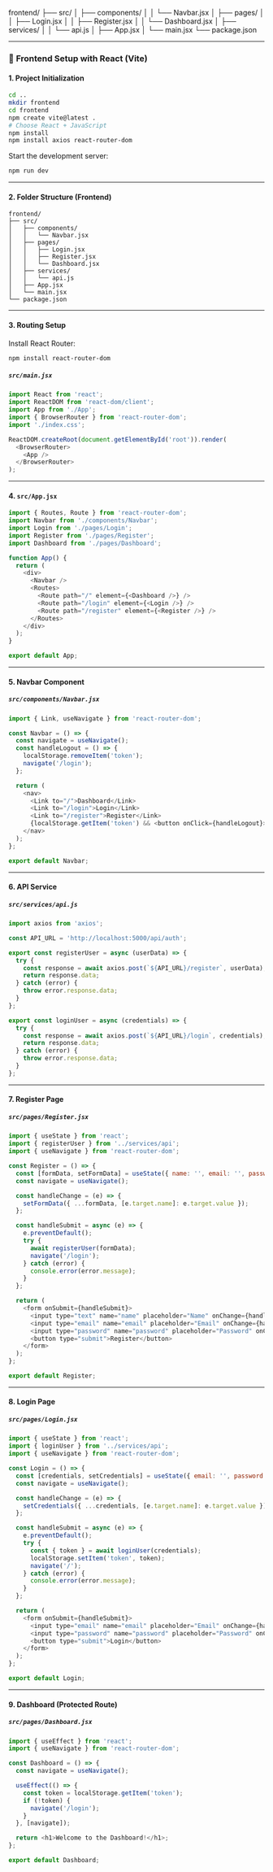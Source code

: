 frontend/
├── src/
│   ├── components/
│   │   └── Navbar.jsx
│   ├── pages/
│   │   ├── Login.jsx
│   │   ├── Register.jsx
│   │   └── Dashboard.jsx
│   ├── services/
│   │   └── api.js
│   ├── App.jsx
│   └── main.jsx
└── package.json


**************************************************
### 🚀 **Frontend Setup with React (Vite)**

#### 1. **Project Initialization**

```bash
cd ..
mkdir frontend
cd frontend
npm create vite@latest .
# Choose React + JavaScript
npm install
npm install axios react-router-dom
```

Start the development server:

```bash
npm run dev
```

---

#### 2. **Folder Structure (Frontend)**

```
frontend/
├── src/
│   ├── components/
│   │   └── Navbar.jsx
│   ├── pages/
│   │   ├── Login.jsx
│   │   ├── Register.jsx
│   │   └── Dashboard.jsx
│   ├── services/
│   │   └── api.js
│   ├── App.jsx
│   └── main.jsx
└── package.json
```

---

#### 3. **Routing Setup**

Install React Router:

```bash
npm install react-router-dom
```

##### **`src/main.jsx`**

```javascript
import React from 'react';
import ReactDOM from 'react-dom/client';
import App from './App';
import { BrowserRouter } from 'react-router-dom';
import './index.css';

ReactDOM.createRoot(document.getElementById('root')).render(
  <BrowserRouter>
    <App />
  </BrowserRouter>
);
```

---

#### 4. **`src/App.jsx`**

```javascript
import { Routes, Route } from 'react-router-dom';
import Navbar from './components/Navbar';
import Login from './pages/Login';
import Register from './pages/Register';
import Dashboard from './pages/Dashboard';

function App() {
  return (
    <div>
      <Navbar />
      <Routes>
        <Route path="/" element={<Dashboard />} />
        <Route path="/login" element={<Login />} />
        <Route path="/register" element={<Register />} />
      </Routes>
    </div>
  );
}

export default App;
```

---

#### 5. **Navbar Component**

##### **`src/components/Navbar.jsx`**

```javascript
import { Link, useNavigate } from 'react-router-dom';

const Navbar = () => {
  const navigate = useNavigate();
  const handleLogout = () => {
    localStorage.removeItem('token');
    navigate('/login');
  };

  return (
    <nav>
      <Link to="/">Dashboard</Link>
      <Link to="/login">Login</Link>
      <Link to="/register">Register</Link>
      {localStorage.getItem('token') && <button onClick={handleLogout}>Logout</button>}
    </nav>
  );
};

export default Navbar;
```

---

#### 6. **API Service**

##### **`src/services/api.js`**

```javascript
import axios from 'axios';

const API_URL = 'http://localhost:5000/api/auth';

export const registerUser = async (userData) => {
  try {
    const response = await axios.post(`${API_URL}/register`, userData);
    return response.data;
  } catch (error) {
    throw error.response.data;
  }
};

export const loginUser = async (credentials) => {
  try {
    const response = await axios.post(`${API_URL}/login`, credentials);
    return response.data;
  } catch (error) {
    throw error.response.data;
  }
};
```

---

#### 7. **Register Page**

##### **`src/pages/Register.jsx`**

```javascript
import { useState } from 'react';
import { registerUser } from '../services/api';
import { useNavigate } from 'react-router-dom';

const Register = () => {
  const [formData, setFormData] = useState({ name: '', email: '', password: '' });
  const navigate = useNavigate();

  const handleChange = (e) => {
    setFormData({ ...formData, [e.target.name]: e.target.value });
  };

  const handleSubmit = async (e) => {
    e.preventDefault();
    try {
      await registerUser(formData);
      navigate('/login');
    } catch (error) {
      console.error(error.message);
    }
  };

  return (
    <form onSubmit={handleSubmit}>
      <input type="text" name="name" placeholder="Name" onChange={handleChange} required />
      <input type="email" name="email" placeholder="Email" onChange={handleChange} required />
      <input type="password" name="password" placeholder="Password" onChange={handleChange} required />
      <button type="submit">Register</button>
    </form>
  );
};

export default Register;
```

---



#### 8. **Login Page**

##### **`src/pages/Login.jsx`**

```javascript
import { useState } from 'react';
import { loginUser } from '../services/api';
import { useNavigate } from 'react-router-dom';

const Login = () => {
  const [credentials, setCredentials] = useState({ email: '', password: '' });
  const navigate = useNavigate();

  const handleChange = (e) => {
    setCredentials({ ...credentials, [e.target.name]: e.target.value });
  };

  const handleSubmit = async (e) => {
    e.preventDefault();
    try {
      const { token } = await loginUser(credentials);
      localStorage.setItem('token', token);
      navigate('/');
    } catch (error) {
      console.error(error.message);
    }
  };

  return (
    <form onSubmit={handleSubmit}>
      <input type="email" name="email" placeholder="Email" onChange={handleChange} required />
      <input type="password" name="password" placeholder="Password" onChange={handleChange} required />
      <button type="submit">Login</button>
    </form>
  );
};

export default Login;
```

---

#### 9. **Dashboard (Protected Route)**

##### **`src/pages/Dashboard.jsx`**

```javascript
import { useEffect } from 'react';
import { useNavigate } from 'react-router-dom';

const Dashboard = () => {
  const navigate = useNavigate();

  useEffect(() => {
    const token = localStorage.getItem('token');
    if (!token) {
      navigate('/login');
    }
  }, [navigate]);

  return <h1>Welcome to the Dashboard!</h1>;
};

export default Dashboard;
```
